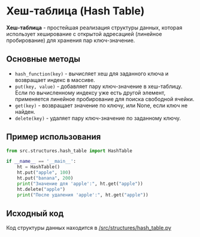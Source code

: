 # Хеш-таблица (Hash Table)

**Хеш-таблица** - простейшая реализация структуры данных, которая использует хеширование с открытой адресацией (линейное пробирование) для хранения пар ключ-значение.

## Основные методы

- `hash_function(key)` - вычисляет хеш для заданного ключа и возвращает индекс в массиве.
- `put(key, value)` - добавляет пару ключ-значение в хеш-таблицу. Если по вычисленному индексу уже есть другой элемент, применяется линейное пробирование для поиска свободной ячейки.
- `get(key)` - возвращает значение по ключу, или None, если ключ не найден.
- `delete(key)` - удаляет пару ключ-значение по заданному ключу.

## Пример использования

```python
from src.structures.hash_table import HashTable

if __name__ == '__main__':
    ht = HashTable()
    ht.put("apple", 100)
    ht.put("banana", 200)
    print("Значение для 'apple':", ht.get("apple"))
    ht.delete("apple")
    print("После удаления 'apple':", ht.get("apple"))
```

## Исходный код
Код структуры данных находится в [/src/structures/hash_table.py](../../src/structures/hash_table.py)